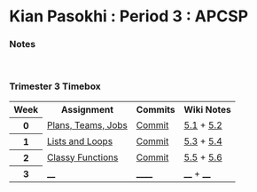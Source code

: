 # Kian Pasokhi : Period 3 : APCSP

### Notes


<br>

### Trimester 3 Timebox
<table>
   <tr>
    <th>Week</th>
    <th>Assignment</th>
    <th>Commits</th>
    <th>Wiki Notes</th>
   </tr>
<tr>
    <th>0</th>
    <td><a href="https://poway.instructure.com/courses/112335/assignments/2043640"> Plans, Teams, Jobs</a></td>
    <td><a href="https://github.com/kiannp44/kianpcsp/commits/main"> Commit</a></td>
    <td><a href="https://github.com/kiannp44/kianpcsp/wiki/5.1-TPT:-Beneficial-and-Harmful-Effects-of-Computing"> 5.1</a> + <a href="https://github.com/kiannp44/kianpcsp/wiki/5.2-TPT:-Digital-Divide"> 5.2</a> </td>
   </tr>
<tr>
    <th>1</th>
    <td><a href="https://poway.instructure.com/courses/112335/assignments/2057997"> Lists and Loops </a></td>
    <td><a href="https://github.com/kiannp44/kianpcsp/commits/main"> Commit</a></td>
    <td><a href="https://github.com/kiannp44/kianpcsp/wiki/5.3-TPT-:-Computing-Bias"> 5.3</a> + <a href="https://github.com/kiannp44/kianpcsp/wiki/5.4-TPT:-Crowdsourcing"> 5.4</a> </td>
   </tr>
<tr>
    <th>2</th>
    <td><a href="https://poway.instructure.com/courses/112335/assignments/2062669">Classy Functions</a></td>
    <td><a href=""> Commit</a></td>
    <td><a href="https://github.com/kiannp44/kianpcsp/wiki/5.5-TPT-:-Legal-and-Ethical-Concerns"> 5.5</a> + <a href="https://github.com/kiannp44/kianpcsp/wiki/5.6-TPT-:-Safe-Computing"> 5.6</a> </td>
   </tr>
<tr>
    <th>3</th>
    <td><a href="https://poway.instructure.com/courses/112335/assignments/2062669">__</a></td>
    <td><a href="link"> ____</a></td>
    <td><a href="https://github.com/kiannp44/kianpcsp/wiki/5.3-TPT-:-Computing-Bias"> __</a> + <a href="https://github.com/kiannp44/kianpcsp/wiki/5.6-TPT-:-Safe-Computing"> __</a> </td>
   </tr>

</table>

